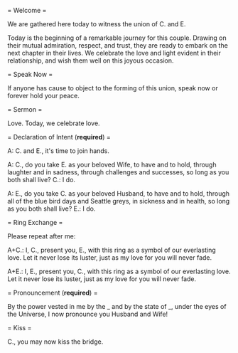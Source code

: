 = Welcome =

We are gathered here today to witness the union of C. and E.

Today is the beginning of a remarkable journey for this couple.
Drawing on their mutual admiration, respect, and trust, they are ready to embark on the next chapter in their lives.
We celebrate the love and light evident in their relationship, and wish them well on this joyous occasion.

= Speak Now =

If anyone has cause to object to the forming of this union, speak now or forever hold your peace.

= Sermon =

Love. Today, we celebrate love.

= Declaration of Intent (**required**) =

A: C. and E., it's time to join hands.

A: C., do you take E. as your beloved Wife, to have and to hold, through laughter and in sadness, through challenges and successes, so long as you both shall live?
C.: I do.

A: E., do you take C. as your beloved Husband, to have and to hold, through all of the blue bird days and Seattle greys, in sickness and in health, so long as you both shall live?
E.: I do.

= Ring Exchange =

Please repeat after me:

A+C.:
I, C.,
present you, E.,
with this ring as a symbol of our everlasting love.
Let it never lose its luster,
just as my love for you will never fade.

A+E.:
I, E.,
present you, C.,
with this ring as a symbol of our everlasting love.
Let it never lose its luster,
just as my love for you will never fade.

= Pronouncement (**required**) =

By the power vested in me by the _ and by the state of _, under the eyes of the Universe, I now pronounce you Husband and Wife!

= Kiss =

C., you may now kiss the bridge.

